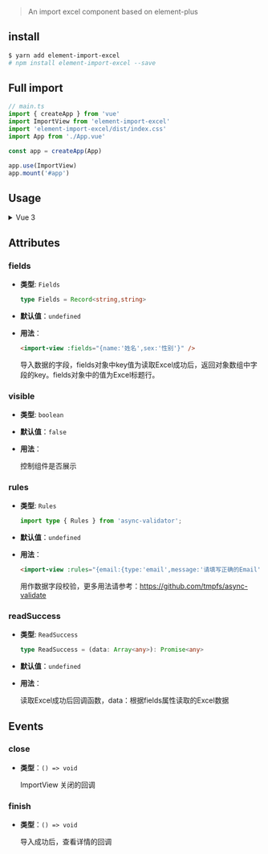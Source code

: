 > An import excel component based on element-plus

## install

```bash
$ yarn add element-import-excel
# npm install element-import-excel --save
```
## Full import

```typescript
// main.ts
import { createApp } from 'vue'
import ImportView from 'element-import-excel'
import 'element-import-excel/dist/index.css'
import App from './App.vue'

const app = createApp(App)

app.use(ImportView)
app.mount('#app')

```

## Usage

<details><summary>Vue 3</summary>

```vue
<template>
    <button @click="visible = true">click</button>
    <import-view :visible="visible" :fields="fields" :read-success="readSuccess"
      @close="visible = false" />
</template>

<script lang="ts" setup>
import { ref } from 'vue';
import { ImportView } from 'element-import-excel'
import 'element-import-excel/dist/index.css'
import type { Fields } from 'element-import-excel/types/components/home';

const visible = ref(false);
const fields = ref<Fields>({ name: '姓名' });
const readSuccess = (data: Array<any>) => {
  return Promise.resolve(data)
}
</script>
```

</details>

## Attributes

### fields

- **类型**: `Fields`

  ```ts
  type Fields = Record<string,string>
  ```

- **默认值**：`undefined`

- **用法**：

  ```html
  <import-view :fields="{name:'姓名',sex:'性别'}" />
  ```

  导入数据的字段，fields对象中key值为读取Excel成功后，返回对象数组中字段的key。fields对象中的值为Excel标题行。

### visible

- **类型**: `boolean`

- **默认值**：`false`

- **用法**：

  控制组件是否展示

### rules

- **类型**: `Rules`

  ```ts
  import type { Rules } from 'async-validator';
  ```

- **默认值**：`undefined`

- **用法**：

  ```html
  <import-view :rules="{email:{type:'email',message:'请填写正确的Email'}}" />
  ```

  用作数据字段校验，更多用法请参考：https://github.com/tmpfs/async-validate

### readSuccess

- **类型**: `ReadSuccess`

  ```ts
  type ReadSuccess = (data: Array<any>): Promise<any>
  ```

- **默认值**：`undefined`

- **用法**：

  读取Excel成功后回调函数，data：根据fields属性读取的Excel数据

## Events

### close

- **类型**：`() => void`

  ImportView 关闭的回调

### finish

- **类型**：`() => void`

  导入成功后，查看详情的回调
